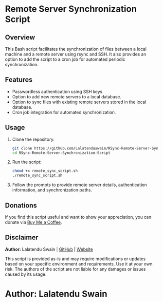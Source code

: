 # Remote Server Synchronization Script

## Overview

This Bash script facilitates the synchronization of files between a local machine and a remote server using rsync and SSH. It also provides an option to add the script to a cron job for automated periodic synchronization.

## Features

- Passwordless authentication using SSH keys.
- Option to add new remote servers to a local database.
- Option to sync files with existing remote servers stored in the local database.
- Cron job integration for automated synchronization.

## Usage

1. Clone the repository:

    ```bash
    git clone https://github.com/Lalatenduswain/RSync-Remote-Server-Synchronization-Script.git
    cd RSync-Remote-Server-Synchronization-Script
    ```

2. Run the script:

    ```bash
    chmod +x remote_sync_script.sh
    ./remote_sync_script.sh
    ```

3. Follow the prompts to provide remote server details, authentication information, and synchronization paths.

## Donations

If you find this script useful and want to show your appreciation, you can donate via [Buy Me a Coffee](https://www.buymeacoffee.com/lalatendu.swain).

## Disclaimer

**Author:** Lalatendu Swain | [GitHub](https://github.com/Lalatenduswain) | [Website](https://blog.lalatendu.info/)

This script is provided as-is and may require modifications or updates based on your specific environment and requirements. Use it at your own risk. The authors of the script are not liable for any damages or issues caused by its usage.

# Author: Lalatendu Swain #
